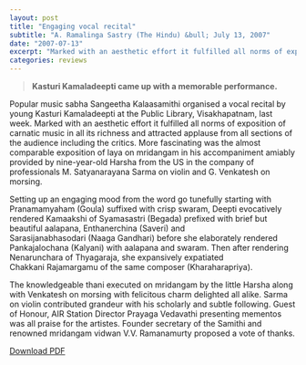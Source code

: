 ```yaml
---
layout: post
title: "Engaging vocal recital"
subtitle: "A. Ramalinga Sastry (The Hindu) &bull; July 13, 2007"
date: "2007-07-13"
excerpt: "Marked with an aesthetic effort it fulfilled all norms of exposition of carnatic music in all its richness and attracted applause from all sections of the audience including the critics."
categories: reviews
---
```


> **Kasturi Kamaladeepti came up with a memorable performance.**

Popular music sabha Sangeetha Kalaasamithi organised a vocal recital by young Kasturi Kamaladeepti at the Public Library, Visakhapatnam, last week. Marked with an aesthetic effort it fulfilled all norms of exposition of carnatic music in all its richness and attracted applause from all sections of the audience including the critics. More fascinating was the almost comparable exposition of laya on mridangam in his accompaniment amiably provided by nine-year-old Harsha from the US in the company of professionals M. Satyanarayana Sarma on violin and G. Venkatesh on morsing.

Setting up an engaging mood from the word go tunefully starting with Pranamamyaham (Goula) suffixed with crisp swaram, Deepti
evocatively rendered Kamaakshi of Syamasastri (Begada) prefixed with brief but beautiful aalapana, Enthanerchina (Saveri) and
Sarasijanabhasodari (Naaga Gandhari) before she elaborately rendered Pankajalochana (Kalyani) with aalapana and swaram. Then after
rendering Nenarunchara of Thyagaraja, she expansively expatiated Chakkani Rajamargamu of the same composer (Kharaharapriya).

The knowledgeable thani executed on mridangam by the little Harsha along with Venkatesh on morsing with felicitous charm delighted all alike. Sarma on violin contributed grandeur with his scholarly and subtle following. Guest of Honour, AIR Station Director Prayaga Vedavathi presenting mementos was all praise for the artistes. Founder secretary of the Samithi and renowned mridangam vidwan V.V. Ramanamurty proposed a vote of thanks.

[Download PDF]()
